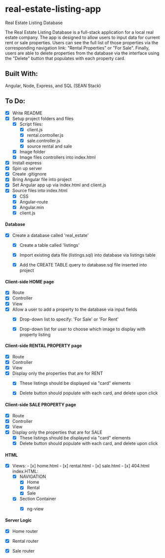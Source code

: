 # real-estate-listing-app
Real Estate Listing Database

The Real Estate Listing Database is a full-stack application for a local real estate company. The app is designed to allow users to input data for current rent or sale properties. Users can see the full list of those properties via the corresponding navigation link: "Rental Properties" or "For Sale". Finally, users are able to delete properties from the database via the interface using the "Delete" button that populates with each property card. 

## Built With:
Angular, Node, Express, and SQL (SEAN Stack)

## To Do: 
- [x] Write README
- [x] Setup project folders and files
  - [x] Script files:
    - [x] client.js
    - [x] rental.controller.js
    - [x] sale.controller.js
    - [x] source rental and sale 
  - [x] Image folder
   - [x] Image files
    controllers into index.html

- [x] Install express
- [x] Spin up server
- [x] Create .gitignore 
- [x] Bring Angular file into project
- [x] Set Angular app up via index.html and client.js
- [x] Source files into index.html
  - [x] CSS
  - [x] Angular-route
  - [x] Angular.min
  - [x] client.js

#### Database 
- [x] Create a database called 'real_estate' 
  - [x] Create a table called 'listings'
  - [x] Import existing data file (listings.sql) into database via listings table
  - [x] Add the CREATE TABLE query to database.sql file inserted into project

  
#### Client-side HOME page
  - [x] Route
  - [x] Controller
  - [x] View
  - [x] Allow a user to add a property to the database via input fields
    - [x] Drop-down list to specify: 'For Sale' or 'For Rent'
    - [x] Drop-down list for user to choose which image to display with property listing
    
  

 #### Client-side RENTAL PROPERTY page
  - [x] Route
  - [x] Controller
  - [x] View
  - [x] Display only the properties that are for RENT
      - [x] These listings should be displayed via "card" elements
      - [x] Delete button should populate with each card, and delete upon click
  
  
 #### Client-side SALE PROPERTY page
  - [x] Route
  - [x] Controller
  - [x] View
  - [x] Display only the properties that are for SALE
      - [x] These listings should be displayed via "card" elements
      - [x] Delete button should populate with each card, and delete upon click
  
#### HTML
   - [x] Views:
    - [x] home.html
    - [x] rental.html
    - [x] sale.html
    - [x] 404.html
    index.HTML: 
     - [x] NAVIGATION
       - [x] Home
       - [x] Rental
       - [x] Sale
      - [x] Section Container
          - [x] ng-view
          

#### Server Logic
- [x] Home router
- [x] Rental router
- [x] Sale router





 

